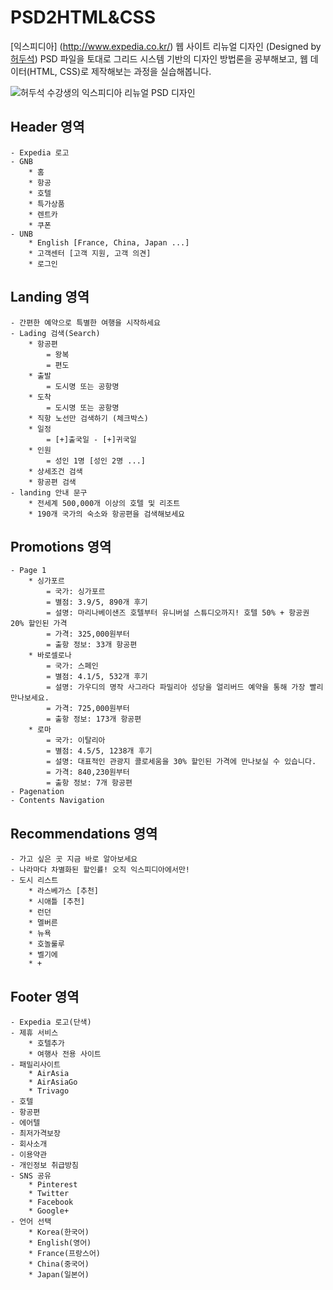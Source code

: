 PSD2HTML&CSS
========

[익스피디아] (http://www.expedia.co.kr/) 웹 사이트 리뉴얼 디자인 (Designed by [허두석](https://twitter.com/dosigndanny)) PSD 파일을 토대로 그리드 시스템 기반의 디자인 방법론을 공부해보고, 웹 데이터(HTML, CSS)로 제작해보는 과정을 실습해봅니다.

![허두석 수강생의 익스피디아 리뉴얼 PSD 디자인](https://raw.githubusercontent.com/yamoo9/PSD2HTML-CSS/master/DAY04-Design-Guide-&-Grid-System/PSD%20(Designed%20by%20%ED%97%88%EB%91%90%EC%84%9D)/960gs_danny_default.jpg "허두석 수강생의 익스피디아 리뉴얼 PSD 디자인")


## Header 영역
	- Expedia 로고
	- GNB
		* 홈
		* 항공
		* 호텔
		* 특가상품
		* 렌트카
		* 쿠폰
	- UNB
		* English [France, China, Japan ...]
		* 고객센터 [고객 지원, 고객 의견]
		* 로그인

## Landing 영역
	- 간편한 예약으로 특별한 여행을 시작하세요
	- Lading 검색(Search)
		* 항공편
			= 왕복
			= 편도
		* 출발
			= 도시명 또는 공항명
		* 도착
			= 도시명 또는 공항명
		* 직항 노선만 검색하기 (체크박스)
		* 일정
			= [+]출국일 - [+]귀국일
		* 인원
			= 성인 1명 [성인 2명 ...]
		* 상세조건 검색
		* 항공편 검색
	- landing 안내 문구
		* 전세계 500,000개 이상의 호텔 및 리조트
		* 190개 국가의 숙소와 항공편을 검색해보세요

## Promotions 영역
	- Page 1
		* 싱가포르
			= 국가: 싱가포르
			= 별점: 3.9/5, 890개 후기
			= 설명: 마리나베이샌즈 호텔부터 유니버설 스튜디오까지! 호텔 50% + 항공권 20% 할인된 가격
			= 가격: 325,000원부터
			= 출항 정보: 33개 항공편
		* 바로셀로나
			= 국가: 스페인
			= 별점: 4.1/5, 532개 후기
			= 설명: 가우디의 명작 사그라다 파밀리아 성당을 얼리버드 예약을 통해 가장 빨리 만나보세요.
			= 가격: 725,000원부터
			= 출항 정보: 173개 항공편
		* 로마
			= 국가: 이탈리아
			= 별점: 4.5/5, 1238개 후기
			= 설명: 대표적인 관광지 콜로세움을 30% 할인된 가격에 만나보실 수 있습니다.
			= 가격: 840,230원부터
			= 출항 정보: 7개 항공편
	- Pagenation
	- Contents Navigation

## Recommendations 영역
	- 가고 싶은 곳 지금 바로 알아보세요
	- 나라마다 차별화된 할인률! 오직 익스피디아에서만!
	- 도시 리스트
		* 라스베가스 [추천]
		* 시애틀 [추천]
		* 런던
		* 멜버른
		* 뉴욕
		* 호놀룰루
		* 벨기에
		* +

## Footer 영역
	- Expedia 로고(단색)
	- 제휴 서비스
		* 호텔추가
		* 여행사 전용 사이트
	- 패밀리사이트
		* AirAsia
		* AirAsiaGo
		* Trivago
	- 호텔
	- 항공편
	- 에어텔
	- 최저가격보장
	- 회사소개
	- 이용약관
	- 개인정보 취급방침
	- SNS 공유
		* Pinterest
		* Twitter
		* Facebook
		* Google+
	- 언어 선택
		* Korea(한국어)
		* English(영어)
		* France(프랑스어)
		* China(중국어)
		* Japan(일본어)


